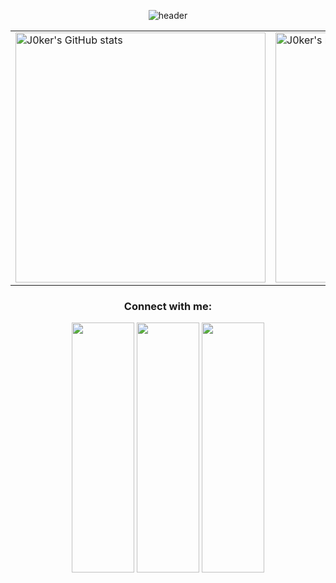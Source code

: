 <p align="center">
  <img src="https://capsule-render.vercel.app/api?type=rounded&height=300&color=gradient&text=Hello!%20I'm%20J0kerModZ&reversal=false&animation=twinkling&fontAlignY=50" alt="header"/>
</p>

<table align="center">
  <tr>
    <td>
      <img src="https://github-readme-stats.vercel.app/api?username=j0kermodz&show_icons=true&theme=radical&width=400&cache_seconds=1800&v6" alt="J0ker's GitHub stats" width="400"/>
    </td>
    <td>
      <img src="https://github-readme-stats.vercel.app/api/top-langs/?username=j0kermodz&layout=compact&theme=radical&cache_seconds=1800&v6" alt="J0ker's most used languages" width="400"/>
    </td>
  </tr>
</table>

<h3 align="center">Connect with me:</h3>
<p align="center">
<a href="https://linktr.ee/j0kermodz" target="blank"><img align="center" src="http://picsvg.com/svg/fUShKO.jpg" alt="" height="400" width="100" /></a>
<a href="https://www.youtube.com/@J0kerModZ" target="blank"><img align="center" src="https://picsvg.com/svg/y7U9Yp.jpg" alt="" height="400" width="100" /></a>
<a href="https://tiktok.com/@j0kermodz_real" target="blank"><img align="center" src="https://picsvg.com/svg/y3911i.jpg" alt="" height="400" width="100" /></a>
</p>
